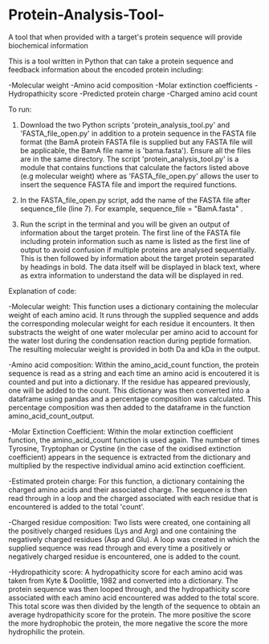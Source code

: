 # Protein-Analysis-Tool-
A tool that when provided with a target's protein sequence will provide biochemical information 

This is a tool written in Python that can take a protein sequence and feedback information about the encoded protein including:

-Molecular weight
-Amino acid composition 
-Molar extinction coefficients 
-Hydropathicity score
-Predicted protein charge
-Charged amino acid count

To run:

1. Download the two Python scripts 'protein_analysis_tool.py' and 'FASTA_file_open.py' in addition to a protein sequence in the FASTA file format (the BamA protein FASTA file is supplied but any FASTA file will be applicable, the BamA file name is 'bama.fasta'). Ensure all the files are in the same directory. The script 'protein_analysis_tool.py' is a module that contains functions that calculate the factors listed above (e.g molecular weight) where as 'FASTA_file_open.py' allows the user to insert the sequence FASTA file and import the required functions. 

2. In the FASTA_file_open.py script, add the name of the FASTA file after sequence_file (line 7). For example, sequence_file = "BamA.fasta" .

3. Run the script in the terminal and you will be given an output of information about the target protein. The first line of the FASTA file including protein information such as name is listed as the first line of output to avoid confusion if multiple proteins are analysed sequentially. This is then followed by information about the target protein separated by headings in bold. The data itself will be displayed in black text, where as extra information to understand the data will be displayed in red. 

Explanation of code: 

-Molecular weight:
This function uses a dictionary containing the molecular weight of each amino acid. It runs through the supplied sequence and adds  the corresponding molecular weight for each residue it encounters. It then substracts the weight of one water molecular per amino acid to account for the water lost during the condensation reaction during peptide formation. The resulting molecular weight is provided in both Da and kDa in the output. 

-Amino acid composition:
Within the amino_acid_count function, the protein sequence is read as a string and each time an amino acid is encoutered it is counted and put into a dictionary. If the residue has appeared previously, one will be added to the count. This dictionary was then converted into a dataframe using pandas and a percentage composition was calculated. This percentage composition was then added to the dataframe in the function amino_acid_count_output. 

-Molar Extinction Coefficient:
Within the molar extinction coefficient function, the amino_acid_count function is used again. The number of times Tyrosine, Tryptophan or Cystine (in the case of the oxidised extinction coefficient) appears in the sequence is extracted from the dictionary and multiplied by the respective individual amino acid extinction coefficient. 

-Estimated protein charge:
For this function, a dictionary containing the charged amino acids and their associated charge. The sequence is then read through in a loop and the charged associated with each residue that is encountered is added to the total 'count'. 

-Charged residue composition:
Two lists were created, one containing all the positively charged residues (Lys and Arg) and one containing the negatively charged residues (Asp and Glu). A loop was created in which the supplied sequence was read through and every time a positively or negatively charged residue is encountered, one is added to the count. 

-Hydropathicity score:
A hydropathicity score for each amino acid was taken from Kyte & Doolittle, 1982 and converted into a dictionary. The protein sequence was then looped through, and the hydropathicity score associated with each amino acid encountered was added to the total score. This total score was then divided by the length of the sequence to obtain an average hydropathicity score for the protein. The more positive the score the more hydrophobic the protein, the more negative the score the more hydrophilic the protein. 

